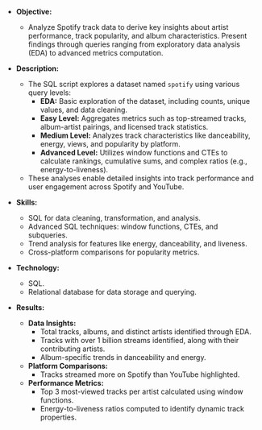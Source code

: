 - **Objective:**
  - Analyze Spotify track data to derive key insights about artist performance, track popularity, and album characteristics. Present findings through queries ranging from exploratory data analysis (EDA) to advanced metrics computation.

- **Description:**
  - The SQL script explores a dataset named `spotify` using various query levels:
    - **EDA:** Basic exploration of the dataset, including counts, unique values, and data cleaning.
    - **Easy Level:** Aggregates metrics such as top-streamed tracks, album-artist pairings, and licensed track statistics.
    - **Medium Level:** Analyzes track characteristics like danceability, energy, views, and popularity by platform.
    - **Advanced Level:** Utilizes window functions and CTEs to calculate rankings, cumulative sums, and complex ratios (e.g., energy-to-liveness).
  - These analyses enable detailed insights into track performance and user engagement across Spotify and YouTube.

- **Skills:**
  - SQL for data cleaning, transformation, and analysis.
  - Advanced SQL techniques: window functions, CTEs, and subqueries.
  - Trend analysis for features like energy, danceability, and liveness.
  - Cross-platform comparisons for popularity metrics.

- **Technology:**
  - SQL.
  - Relational database for data storage and querying.

- **Results:**
  - **Data Insights:**
    - Total tracks, albums, and distinct artists identified through EDA.
    - Tracks with over 1 billion streams identified, along with their contributing artists.
    - Album-specific trends in danceability and energy.
  - **Platform Comparisons:**
    - Tracks streamed more on Spotify than YouTube highlighted.
  - **Performance Metrics:**
    - Top 3 most-viewed tracks per artist calculated using window functions.
    - Energy-to-liveness ratios computed to identify dynamic track properties.
